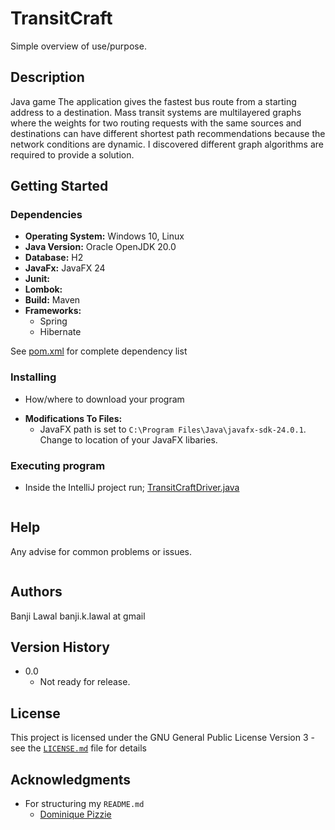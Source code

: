 # TransitCraft

Simple overview of use/purpose.

## Description

Java game The application gives the fastest bus route from a starting address
to a destination. Mass transit systems are multilayered graphs where the weights 
for two routing requests with the same sources and destinations can have different 
shortest path recommendations because the network conditions are dynamic. 
I discovered different graph algorithms are required to provide a solution.


## Getting Started

### Dependencies
- **Operating System:** Windows 10, Linux   
- **Java Version:** Oracle OpenJDK 20.0
- **Database:** H2
- **JavaFx:** JavaFX 24
- **Junit:** 
- **Lombok:**
- **Build:** Maven
- **Frameworks:**
  - Spring
  - Hibernate
  
See [pom.xml](pom.xml) for complete dependency list

### Installing

* How/where to download your program 

- **Modifications To Files:**
    - JavaFX path is set to `C:\Program Files\Java\javafx-sdk-24.0.1`.
  Change to location of your JavaFX libaries.

### Executing program
- Inside the IntelliJ project run; [TransitCraftDriver.java](src/main/java/com/lawal/transitcraft/TransitCraftDriver.java)

```
```

## Help

Any advise for common problems or issues.
```
```

## Authors
Banji Lawal
banji.k.lawal at gmail

## Version History

* 0.0
    * Not ready for release.

## License

This project is licensed under the GNU General Public License Version 3 - 
see the [`LICENSE.md`](LICENSE.md) file for details

## Acknowledgments
- For structuring my `README.md`
  - [Dominique Pizzie](https://gist.github.com/DomPizzie/7a5ff55ffa9081f2de27c315f5018afc#file-readme-template-md)